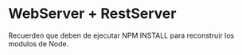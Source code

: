 # WebServer + RestServer 

Recuerden que deben de ejecutar NPM INSTALL para reconstruir los modulos de Node. 
